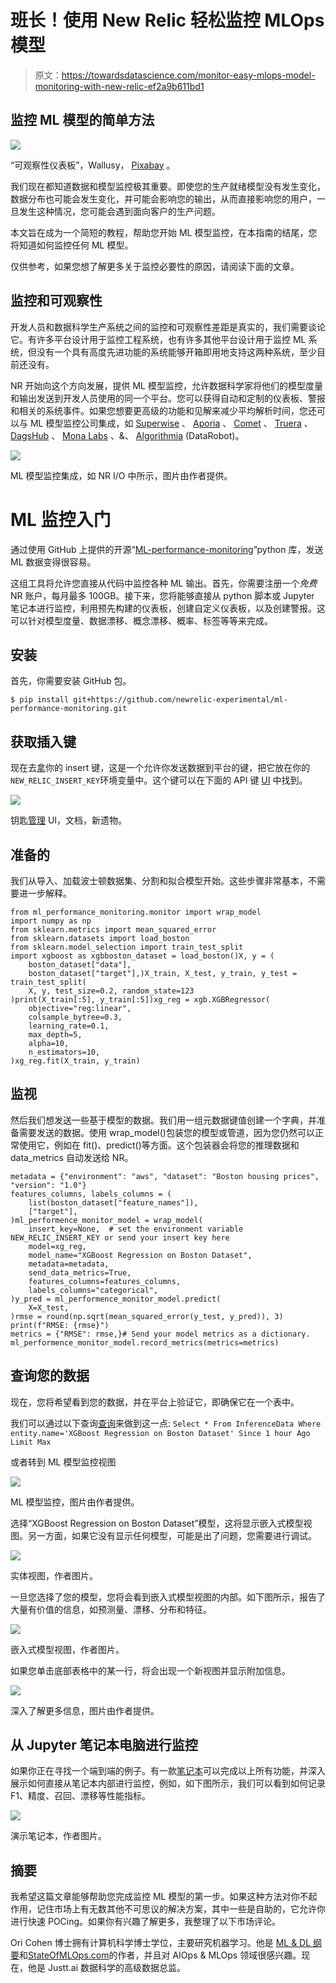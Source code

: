 # 班长！使用 New Relic 轻松监控 MLOps 模型

> 原文：<https://towardsdatascience.com/monitor-easy-mlops-model-monitoring-with-new-relic-ef2a9b611bd1>

## 监控 ML 模型的简单方法

![](img/37ead6523f4cf920d47689989b8148ac.png)

“可观察性仪表板”，Wallusy， [Pixabay](https://pixabay.com/illustrations/charts-tables-graph-statistics-6246450/) 。

我们现在都知道数据和模型监控极其重要。即使您的生产就绪模型没有发生变化，数据分布也可能会发生变化，并可能会影响您的输出，从而直接影响您的用户，一旦发生这种情况，您可能会遇到面向客户的生产问题。

本文旨在成为一个简短的教程，帮助您开始 ML 模型监控，在本指南的结尾，您将知道如何监控任何 ML 模型。

仅供参考，如果您想了解更多关于监控必要性的原因，请阅读下面的文章。

[](/monitor-stop-being-a-blind-data-scientist-ac915286075f)  

## 监控和可观察性

开发人员和数据科学生产系统之间的监控和可观察性差距是真实的，我们需要谈论它。有许多平台设计用于监控工程系统，也有许多其他平台设计用于监控 ML 系统，但没有一个具有高度先进功能的系统能够开箱即用地支持这两种系统，至少目前还没有。

NR 开始向这个方向发展，提供 ML 模型监控，允许数据科学家将他们的模型度量和输出发送到开发人员使用的同一个平台。您可以获得自动和定制的仪表板、警报和相关的系统事件。如果您想要更高级的功能和见解来减少平均解析时间，您还可以与 ML 模型监控公司集成，如 [Superwise](https://www.superwise.ai/) 、 [Aporia](https://www.aporia.com/) 、 [Comet](https://www.comet.ml/site/) 、 [Truera](https://truera.com/) 、 [DagsHub](https://dagshub.com/dashboard) 、 [Mona Labs](https://www.monalabs.io/) 、&、 [Algorithmia](https://algorithmia.com/) (DataRobot)。

![](img/6ccb178c32b03b2b020c3d3dc5f33186.png)

ML 模型监控集成，如 NR I/O 中所示，图片由作者提供。

# ML 监控入门

通过使用 GitHub 上提供的开源“[ML-performance-monitoring](https://github.com/newrelic-experimental/ml-performance-monitoring)”python 库，发送 ML 数据变得很容易。

[](https://github.com/newrelic-experimental/ml-performance-monitoring)  

这组工具将允许您直接从代码中监控各种 ML 输出。首先，你需要注册一个*免费* NR 账户，每月最多 100GB。接下来，您将能够直接从 python 脚本或 Jupyter 笔记本进行监控，利用预先构建的仪表板，创建自定义仪表板，以及创建警报。这可以针对模型度量、数据漂移、概念漂移、概率、标签等等来完成。

## 安装

首先，你需要安装 GitHub 包。

```
$ pip install git+https://github.com/newrelic-experimental/ml-performance-monitoring.git
```

## 获取插入键

现在去[拿](https://docs.newrelic.com/docs/apis/intro-apis/new-relic-api-keys/#keys-ui)你的 insert 键，这是一个允许你发送数据到平台的键，把它放在你的`NEW_RELIC_INSERT_KEY`环境变量中。这个键可以在下面的 API 键 [UI](https://docs.newrelic.com/docs/apis/intro-apis/new-relic-api-keys/#keys-ui) 中找到。

![](img/5877aba3bef1f0c8db3d8297ecc3c6e9.png)

钥匙[管理](https://docs.newrelic.com/docs/apis/intro-apis/new-relic-api-keys/#keys-ui) UI，文档，新遗物。

## 准备的

我们从导入、加载波士顿数据集、分割和拟合模型开始。这些步骤非常基本，不需要进一步解释。

```
from ml_performance_monitoring.monitor import wrap_model
import numpy as np
from sklearn.metrics import mean_squared_error
from sklearn.datasets import load_boston
from sklearn.model_selection import train_test_split
import xgboost as xgbboston_dataset = load_boston()X, y = (
    boston_dataset["data"],
    boston_dataset["target"],)X_train, X_test, y_train, y_test = train_test_split(
    X, y, test_size=0.2, random_state=123
)print(X_train[:5], y_train[:5])xg_reg = xgb.XGBRegressor(
    objective="reg:linear",
    colsample_bytree=0.3,
    learning_rate=0.1,
    max_depth=5,
    alpha=10,
    n_estimators=10,
)xg_reg.fit(X_train, y_train)
```

## 监视

然后我们想发送一些基于模型的数据。我们用一组元数据键值创建一个字典，并准备需要发送的数据。使用 wrap_model()包装您的模型或管道，因为您仍然可以正常使用它，例如在 fit()、predict()等方面。这个包装器会将您的推理数据和 data_metrics 自动发送给 NR。

```
metadata = {"environment": "aws", "dataset": "Boston housing prices", "version": "1.0"}
features_columns, labels_columns = (
    list(boston_dataset["feature_names"]),
    ["target"],
)ml_performence_monitor_model = wrap_model(
    insert_key=None,  # set the environment variable NEW_RELIC_INSERT_KEY or send your insert key here
    model=xg_reg,
    model_name="XGBoost Regression on Boston Dataset",
    metadata=metadata,
    send_data_metrics=True,
    features_columns=features_columns,
    labels_columns="categorical",
)y_pred = ml_performence_monitor_model.predict(
    X=X_test,
)rmse = round(np.sqrt(mean_squared_error(y_test, y_pred)), 3)
print(f"RMSE: {rmse}")
metrics = {"RMSE": rmse,}# Send your model metrics as a dictionary.
ml_performence_monitor_model.record_metrics(metrics=metrics)
```

## 查询您的数据

现在，您将希望看到您的数据，并在平台上验证它，即确保它在一个表中。

我们可以通过以下查询[查询](https://docs.newrelic.com/docs/query-your-data/explore-query-data/get-started/introduction-querying-new-relic-data/)来做到这一点:
`Select * From InferenceData Where entity.name='XGBoost Regression on Boston Dataset' Since 1 hour Ago Limit Max`

或者转到 ML 模型监控视图

![](img/a04ff041a93964f5efb06bff62e9d139.png)

ML 模型监控，图片由作者提供。

选择“XGBoost Regression on Boston Dataset”模型，这将显示嵌入式模型视图。另一方面，如果它没有显示任何模型，可能是出了问题，您需要进行调试。

![](img/e5cdcf075af22ebd31429612eff9ba1f.png)

实体视图，作者图片。

一旦您选择了您的模型，您将会看到嵌入式模型视图的内部。如下图所示，报告了大量有价值的信息，如预测量、漂移、分布和特征。

![](img/4fd2ae61d294a8ec6aaa7420350f3c1a.png)

嵌入式模型视图，作者图片。

如果您单击底部表格中的某一行，将会出现一个新视图并显示附加信息。

![](img/0a8f58db52c6d61fc261782ea07585d5.png)

深入了解更多信息，图片由作者提供。

## 从 Jupyter 笔记本电脑进行监控

如果你正在寻找一个端到端的例子。有一款[笔记本](https://github.com/newrelic-experimental/ml-performance-monitoring/blob/main/examples/sklearn.RandomForestClassifier_on_Iris_dataset.ipynb)可以完成以上所有功能，并深入展示如何直接从笔记本内部进行监控，例如，如下图所示，我们可以看到如何记录 F1、精度、召回、漂移等性能指标。

![](img/ff74f67de0020197801e4f7fbdd477b3.png)

演示笔记本，作者图片。

## 摘要

我希望这篇文章能够帮助您完成监控 ML 模型的第一步。如果这种方法对你不起作用，记住市场上有无数其他不可思议的解决方案，其中一些是自助的，它允许你进行快速 POCing。如果你有兴趣了解更多，我整理了以下市场评论。

[](https://www.stateofmlops.com/)  

Ori Cohen 博士拥有计算机科学博士学位，主要研究机器学习。他是 [ML & DL 纲要](https://book.mlcompendium.com/)和[StateOfMLOps.com](http://www.stateofmlops.com)的作者，并且对 AIOps & MLOps 领域很感兴趣。现在，他是 Justt.ai 数据科学的高级数据总监。